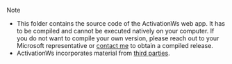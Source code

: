 >[!NOTE]
>- This folder contains the source code of the ActivationWs web app. It has to be compiled and cannot be executed natively on your computer. If you do not want to compile your own version, please reach out to your Microsoft representative or [contact me](https://github.com/login?return_to=https%3A%2F%2Fgithub.com%2Fdadorner-msft) to obtain a compiled release.
>- ActivationWs incorporates material from [third parties](./ActivationWs/THIRD-PARTY-NOTICES.txt).
